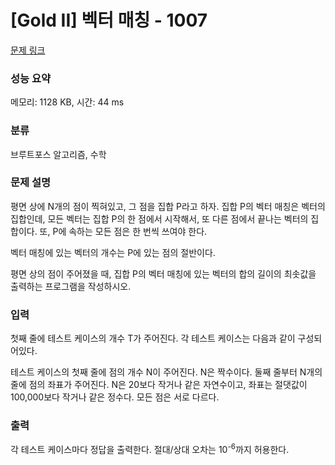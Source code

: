 # [Gold II] 벡터 매칭 - 1007 

[문제 링크](https://www.acmicpc.net/problem/1007) 

### 성능 요약

메모리: 1128 KB, 시간: 44 ms

### 분류

브루트포스 알고리즘, 수학

### 문제 설명

<p>평면 상에 N개의 점이 찍혀있고, 그 점을 집합 P라고 하자. 집합 P의 벡터 매칭은 벡터의 집합인데, 모든 벡터는 집합 P의 한 점에서 시작해서, 또 다른 점에서 끝나는 벡터의 집합이다. 또, P에 속하는 모든 점은 한 번씩 쓰여야 한다.</p>

<p>벡터 매칭에 있는 벡터의 개수는 P에 있는 점의 절반이다.</p>

<p>평면 상의 점이 주어졌을 때, 집합 P의 벡터 매칭에 있는 벡터의 합의 길이의 최솟값을 출력하는 프로그램을 작성하시오.</p>

### 입력 

 <p>첫째 줄에 테스트 케이스의 개수 T가 주어진다. 각 테스트 케이스는 다음과 같이 구성되어있다.</p>

<p>테스트 케이스의 첫째 줄에 점의 개수 N이 주어진다. N은 짝수이다. 둘째 줄부터 N개의 줄에 점의 좌표가 주어진다. N은 20보다 작거나 같은 자연수이고, 좌표는 절댓값이 100,000보다 작거나 같은 정수다. 모든 점은 서로 다르다.</p>

### 출력 

 <p>각 테스트 케이스마다 정답을 출력한다. 절대/상대 오차는 10<sup>-6</sup>까지 허용한다.</p>


